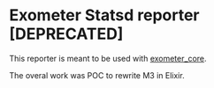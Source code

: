 # Exometer Statsd reporter [DEPRECATED]

This reporter is meant to be used with [exometer_core](https://github.com/Feuerlabs/exometer_core).

The overal work was POC to rewrite M3 in Elixir.
